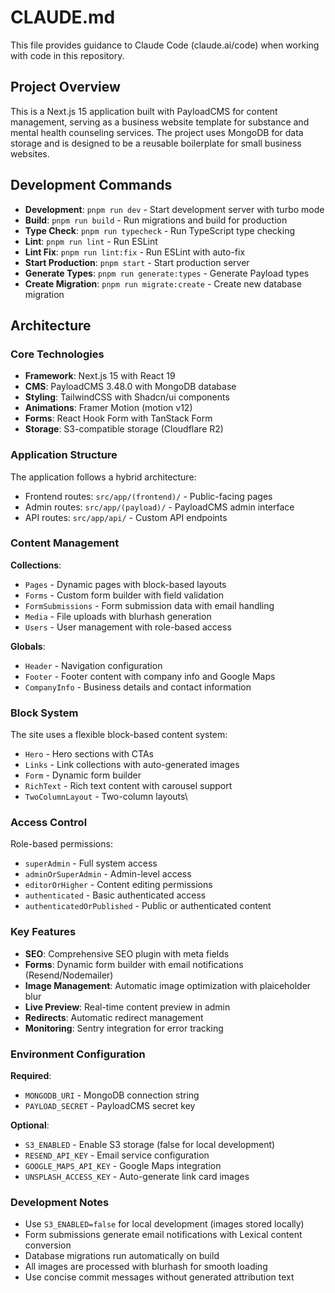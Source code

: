 # CLAUDE.md

This file provides guidance to Claude Code (claude.ai/code) when working with code in this repository.

## Project Overview

This is a Next.js 15 application built with PayloadCMS for content management, serving as a business website template for substance and mental health counseling services. The project uses MongoDB for data storage and is designed to be a reusable boilerplate for small business websites.

## Development Commands

- **Development**: `pnpm run dev` - Start development server with turbo mode
- **Build**: `pnpm run build` - Run migrations and build for production
- **Type Check**: `pnpm run typecheck` - Run TypeScript type checking
- **Lint**: `pnpm run lint` - Run ESLint
- **Lint Fix**: `pnpm run lint:fix` - Run ESLint with auto-fix
- **Start Production**: `pnpm start` - Start production server
- **Generate Types**: `pnpm run generate:types` - Generate Payload types
- **Create Migration**: `pnpm run migrate:create` - Create new database migration

## Architecture

### Core Technologies
- **Framework**: Next.js 15 with React 19
- **CMS**: PayloadCMS 3.48.0 with MongoDB database
- **Styling**: TailwindCSS with Shadcn/ui components
- **Animations**: Framer Motion (motion v12)
- **Forms**: React Hook Form with TanStack Form
- **Storage**: S3-compatible storage (Cloudflare R2)

### Application Structure

The application follows a hybrid architecture:
- Frontend routes: `src/app/(frontend)/` - Public-facing pages
- Admin routes: `src/app/(payload)/` - PayloadCMS admin interface
- API routes: `src/app/api/` - Custom API endpoints

### Content Management

**Collections**:
- `Pages` - Dynamic pages with block-based layouts
- `Forms` - Custom form builder with field validation
- `FormSubmissions` - Form submission data with email handling
- `Media` - File uploads with blurhash generation
- `Users` - User management with role-based access

**Globals**:
- `Header` - Navigation configuration
- `Footer` - Footer content with company info and Google Maps
- `CompanyInfo` - Business details and contact information

### Block System

The site uses a flexible block-based content system:
- `Hero` - Hero sections with CTAs
- `Links` - Link collections with auto-generated images
- `Form` - Dynamic form builder
- `RichText` - Rich text content with carousel support
- `TwoColumnLayout` - Two-column layouts\

### Access Control

Role-based permissions:
- `superAdmin` - Full system access
- `adminOrSuperAdmin` - Admin-level access
- `editorOrHigher` - Content editing permissions
- `authenticated` - Basic authenticated access
- `authenticatedOrPublished` - Public or authenticated content

### Key Features

- **SEO**: Comprehensive SEO plugin with meta fields
- **Forms**: Dynamic form builder with email notifications (Resend/Nodemailer)
- **Image Management**: Automatic image optimization with plaiceholder blur
- **Live Preview**: Real-time content preview in admin
- **Redirects**: Automatic redirect management
- **Monitoring**: Sentry integration for error tracking

### Environment Configuration

**Required**:
- `MONGODB_URI` - MongoDB connection string
- `PAYLOAD_SECRET` - PayloadCMS secret key

**Optional**:
- `S3_ENABLED` - Enable S3 storage (false for local development)
- `RESEND_API_KEY` - Email service configuration
- `GOOGLE_MAPS_API_KEY` - Google Maps integration
- `UNSPLASH_ACCESS_KEY` - Auto-generate link card images

### Development Notes

- Use `S3_ENABLED=false` for local development (images stored locally)
- Form submissions generate email notifications with Lexical content conversion
- Database migrations run automatically on build
- All images are processed with blurhash for smooth loading
- Use concise commit messages without generated attribution text